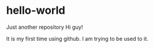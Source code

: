 # hello-world
Just another repository
Hi guy!

It is my first time using github. I am trying to be used to it.

